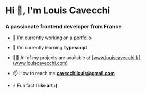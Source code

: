 <h1>Hi 👋, I'm Louis Cavecchi</h1>
<h3>A passionate frontend developer from France</h3>

- 🔭 I’m currently working on [a portfolio](www.linablidi.fr)

- 🌱 I’m currently learning **Typescript**

- 👨‍💻 All of my projects are available at [www.louiscavecchi.fr](www.louiscavecchi.com)

- 📫 How to reach me **cavecchilouis@gmail.com**

- ⚡ Fun fact **I like art :)**
